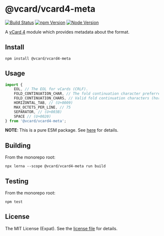 @vcard/vcard4-meta
==================
[![Build Status][BUILD BADGE]][BUILD PAGE] [![npm Version][NPM BADGE]][NPM PAGE] [![Node Version][NODE BADGE]][NODE PAGE]

A [vCard 4](https://datatracker.ietf.org/doc/html/rfc6350) module which provides metadata about the format.

Install
-------
```sh-session
npm install @vcard/vcard4-meta
```

Usage
-----
```js
import {
    EOL, // The EOL for vCards (CRLF).
    FOLD_CONTINUATION_CHAR, // The fold continuation character preferred by the vCard.js suite (U+0020).
    FOLD_CONTINUATION_CHARS, // Valid fold continuation characters (horizontal tab and space).
    HORIZONTAL_TAB, // (U+0009)
    MAX_OCTETS_PER_LINE, // 75
    SEPARATOR, // (U+003B)
    SPACE // (U+0020)
} from '@vcard/vcard4-meta';
```

**NOTE**: This is a pure ESM package. See [here](https://gist.github.com/sindresorhus/a39789f98801d908bbc7ff3ecc99d99c) for details.

Building
--------
From the monorepo root:

```sh-session
npx lerna --scope @vcard/vcard4-meta run build
```

Testing
--------
From the monorepo root:

```sh-session
npm test
```

License
-------
The MIT License (Expat). See the [license file](LICENSE) for details.

[BUILD BADGE]: https://img.shields.io/github/workflow/status/jbenner-radham/vcardjs/CI?logo=github
[BUILD PAGE]: https://github.com/jbenner-radham/vcardjs/actions/workflows/ci.yaml
[NODE BADGE]: https://img.shields.io/node/v/@vcard/vcard4-meta?style=flat&logo=nodedotjs
[NODE PAGE]: https://nodejs.org/
[NPM BADGE]: https://img.shields.io/npm/v/@vcard/vcard4-meta?style=flat&logo=npm
[NPM PAGE]: https://www.npmjs.com/package/@vcard/vcard4-meta
